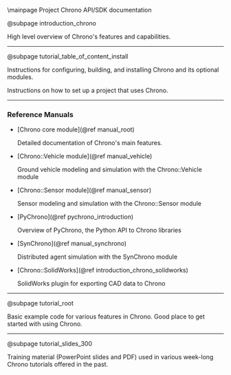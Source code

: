 \mainpage Project Chrono API/SDK documentation

@subpage introduction_chrono

High level overview of Chrono's features and capabilities.

---

@subpage tutorial_table_of_content_install

Instructions for configuring, building, and installing Chrono and its optional modules.

Instructions on how to set up a project that uses Chrono.

---

### Reference Manuals

- [Chrono core module](@ref manual_root)

  Detailed documentation of Chrono's main features.


- [Chrono::Vehicle module](@ref manual_vehicle)

  Ground vehicle modeling and simulation with the Chrono::Vehicle module


- [Chrono::Sensor module](@ref manual_sensor)

  Sensor modeling and simulation with the Chrono::Sensor module


- [PyChrono](@ref pychrono_introduction)

  Overview of PyChrono, the Python API to Chrono libraries


- [SynChrono](@ref manual_synchrono)

  Distributed agent simulation with the SynChrono module

- [Chrono::SolidWorks](@ref introduction_chrono_solidworks)

  SolidWorks plugin for exporting CAD data to Chrono

---

@subpage tutorial_root

Basic example code for various features in Chrono. Good place to get started with using Chrono.

---

@subpage tutorial_slides_300

Training material (PowerPoint slides and PDF) used in various week-long Chrono tutorials offered in the past.
